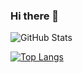 ### Hi there 👋

<!--
**Hy0tic/Hy0tic** is a ✨ _special_ ✨ repository because its `README.md` (this file) appears on your GitHub profile.

Here are some ideas to get you started:

- 🔭 I’m currently working on ...
- 🌱 I’m currently learning ...
- 👯 I’m looking to collaborate on ...
- 🤔 I’m looking for help with ...
- 💬 Ask me about ...
- 📫 How to reach me: ...
- 😄 Pronouns: ...
- ⚡ Fun fact: ...
-->
![GitHub Stats](https://github-readme-stats.vercel.app/api?username=Hy0tic&theme=maroongold&count_private=true&show_icons=true)

[![Top Langs](https://github-readme-stats.vercel.app/api/top-langs/?username=Hy0tic&theme=maroongold&count_private=true&layout=compact)](https://github.com/Hy0tic/github-readme-stats)
